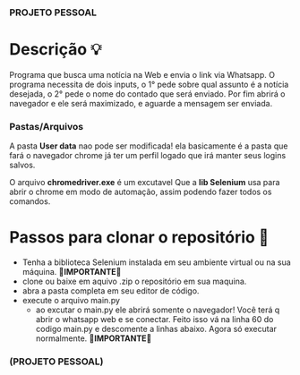 ### PROJETO PESSOAL
# Descrição  💡
Programa que busca uma notícia na Web e envia o link via Whatsapp.
O programa necessita de dois inputs, o 1° pede sobre qual assunto é a notícia desejada,
o 2° pede o nome do contado que será enviado. Por fim abrirá o navegador e ele será maximizado, e aguarde a mensagem ser enviada.

### Pastas/Arquivos
A pasta **User data** nao pode ser modificada! ela basicamente é a pasta que fará o navegador chrome já ter um perfil logado que irá manter seus logins salvos.

O arquivo **chromedriver.exe** é um excutavel Que a **lib Selenium** usa para abrir o chrome em modo de automação, assim podendo fazer todos os comandos.

# Passos para clonar o repositório 🏁

- Tenha a biblioteca Selenium instalada em seu ambiente virtual ou na sua máquina. 🛑**IMPORTANTE**🛑
- clone ou baixe em aquivo .zip o repositório em sua maquina.
- abra a pasta completa em seu editor de código.
- execute o arquivo main.py 
    - ao excutar o main.py ele abrirá somente o navegador! Você terá q abrir o whatsapp web e se conectar. Feito isso vá na linha 60 do codigo main.py e  descomente a linhas abaixo. Agora só executar normalmente. 🛑**IMPORTANTE**🛑

### (PROJETO PESSOAL)
